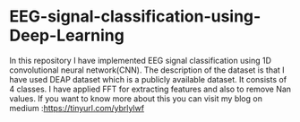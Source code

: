 # EEG-signal-classification-using-Deep-Learning

In this repository I have implemented EEG signal classification using 1D convolutional neural network(CNN).
The description of the dataset is that I have used DEAP dataset which is a publicly available dataset.
It consists of 4 classes. I have applied FFT for extracting features and also to remove Nan values.
If you want to know more about this you can visit my blog on medium :https://tinyurl.com/ybrlylwf
